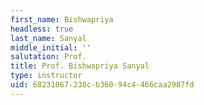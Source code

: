 ```yaml
---
first_name: Bishwapriya
headless: true
last_name: Sanyal
middle_initial: ''
salutation: Prof.
title: Prof. Bishwapriya Sanyal
type: instructor
uid: 68231067-238c-b360-94c4-466caa2987fd
---
```


